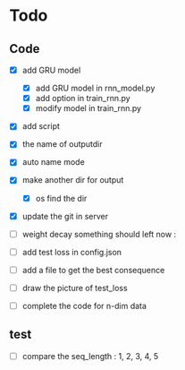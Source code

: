 # Todo
## Code
- [x] add GRU model
    - [x] add GRU model in rnn_model.py
    - [x] add option in train_rnn.py
    - [x] modify model in train_rnn.py
- [x] add script
- [x] the name of  outputdir
- [x] auto name mode
- [x] make another dir for output
    - [x] os find the dir
- [x] update the git in server
- [ ] weight decay
something should left now : 
- [ ] add test loss in config.json
- [ ] add a file to get the best consequence
- [ ] draw the picture of test_loss
- [ ] complete the code for n-dim data


## test
- [ ] compare the seq_length : 1, 2, 3, 4, 5